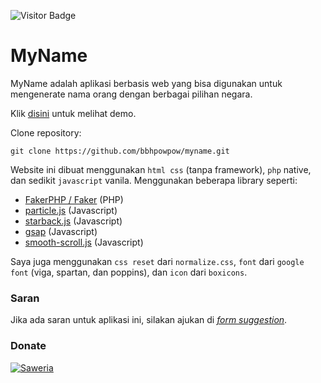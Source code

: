 
![Visitor Badge](https://visitor-badges.glitch.me?username=bbhpowpow&repo=myname&label=VISITOR&style=for-the-badge&color=%23457BFF&token=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&contentType=svg)
# MyName
MyName adalah aplikasi berbasis web yang bisa digunakan untuk mengenerate nama orang dengan berbagai pilihan negara.

Klik [disini](https://ksana.in/my) untuk melihat demo.

Clone repository:

```
git clone https://github.com/bbhpowpow/myname.git
```

Website ini dibuat menggunakan `html css` (tanpa framework), `php` native, dan sedikit `javascript` vanila. Menggunakan beberapa library seperti: 

 - [FakerPHP / Faker](https://fakerphp.github.io/) (PHP) 
 - [particle.js](https://github.com/VincentGarreau/particles.js/) (Javascript) 
 - [starback.js](https://github.com/zuramai/starback.js) (Javascript)  
 - [gsap](https://greensock.com/scrolltrigger/) (Javascript) 
 - [smooth-scroll.js](https://github.com/cferdinandi/smooth-scroll) (Javascript)

Saya juga menggunakan `css reset` dari `normalize.css`, `font` dari `google font` (viga, spartan, dan poppins), dan `icon` dari `boxicons`.

### Saran
Jika ada saran untuk aplikasi ini, silakan ajukan di [*form suggestion*](https://generator-nama.000webhostapp.com/form.php).

### Donate

[![Saweria](https://img.shields.io/badge/-SAWERIA-orange?style=for-the-badge)](https://saweria.co/abinf)


